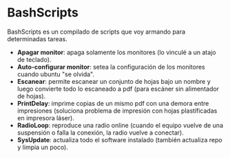 # BashScripts

BashScripts es un compilado de scripts que voy armando para determinadas tareas.

- **Apagar monitor**: apaga solamente los monitores (lo vinculé a un atajo de teclado).
- **Auto-configurar monitor**: setea la configuración de los monitores cuando ubuntu "se olvida".
- **Escanear**: permite escanear un conjunto de hojas bajo un nombre y luego convierte todo lo escaneado a pdf (para escáner sin alimentador de hojas).
- **PrintDelay**: imprime copias de un mismo pdf con una demora entre impresiones (soluciona problema de impresión con hojas plastificadas en impresora láser).
- **RadioLoop**: reproduce una radio online (cuando el equipo vuelve de una suspensión o falla la conexión, la radio vuelve a conectar).
- **SysUpdate**: actualiza todo el software instalado (también actualiza repo y limpia un poco).

